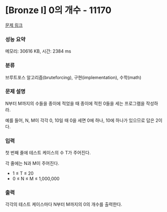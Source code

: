 # [Bronze I] 0의 개수 - 11170 

[문제 링크](https://www.acmicpc.net/problem/11170) 

### 성능 요약

메모리: 30616 KB, 시간: 2384 ms

### 분류

브루트포스 알고리즘(bruteforcing), 구현(implementation), 수학(math)

### 문제 설명

<p style="user-select: auto;">N부터 M까지의 수들을 종이에 적었을 때 종이에 적힌 0들을 세는 프로그램을 작성하라.</p>

<p style="user-select: auto;">예를 들어, N, M이 각각 0, 10일 때 0을 세면 0에 하나, 10에 하나가 있으므로 답은 2이다.</p>

### 입력 

 <p style="user-select: auto;">첫 번째 줄에 테스트 케이스의 수 T가 주어진다.</p>

<p style="user-select: auto;">각 줄에는 N과 M이 주어진다.</p>

<ul style="user-select: auto;">
	<li style="user-select: auto;">1 ≤ T ≤ 20</li>
	<li style="user-select: auto;">0 ≤ N ≤ M ≤ 1,000,000</li>
</ul>

### 출력 

 <p style="user-select: auto;">각각의 테스트 케이스마다 N부터 M까지의 0의 개수를 출력한다.</p>

